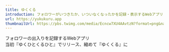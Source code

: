 ```yaml
---
title: ゆくくる
introduction: フォロワーがいつきたか、いついなくなったかを記録・表示するWebアプリ
url: https://yukukuru.app
thumbnailUrl: https://pbs.twimg.com/media/Ecncw7XU4AAvtzN?format=png&name=medium
---
```


フォロワーの出入りを記録するWebアプリ  
当初『ゆくひとくるひと』でリリース、縮めて『ゆくくる』に
